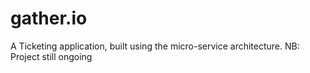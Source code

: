 # gather.io
A Ticketing application, built using the micro-service architecture. 
NB: Project still ongoing
